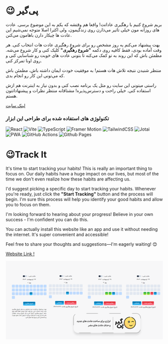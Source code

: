 # 😉 پی‌گیر

بریم شروع کنیم با رهگیری عاداتت! واقعا هم وقتشه که یکم به این موضوع برسی. عادت های روزانه مون خیلی تاثیر می‌ذارن روی زندگیمون، ولی اکثرا اصلا متوجه نمی‌شیم این عادت ها چیکار دارن باهامون می‌کنن.

بهت پیشنهاد می‌کنم یه روز مشخص رو برای شروع رهگیری عادت هات انتخاب کنی. هر وقت آماده بودی، فقط کافیه روی دکمه
**"شروع رهگیری"**
  کلیک کنی و کار شروع می‌شه. مطمئن باش که این روند به تو کمک می‌کنه تا بتونی عادت های خوبت رو شناسایی کنی و روی اونا تمرکز کنی.

منتظر شنیدن نتیجه تلاش هات هستم! به موفقیت خودت ایمان داشته باش، مطمئن باش که می‌تونی این کار رو انجام بدی.

راستی میتونی این سایت رو مثل یک برنامه نصب کنی و بدون نیاز به اینترنت هم ازش استفاده کنی. خیلی راحت و دسترس‌پذیره!
مشتاقانه منتظر نظرات و پیشنهاداتتون هستم.

[لینک سایت](https://myadegari.github.io/habit-tracker/)

### تکنولوژی های استفاده شده برای طراحی این ابزار

![React](https://img.shields.io/badge/React-20232A?style=for-the-badge&logo=react&logoColor=61DAFB)
![Vite](https://img.shields.io/badge/vite-%23646CFF.svg?style=for-the-badge&logo=vite&logoColor=white)
![TypeScript](https://img.shields.io/badge/TypeScript-007ACC?style=for-the-badge&logo=typescript&logoColor=white)
![Framer Motion](https://img.shields.io/badge/Framer%20Motion-fm?style=for-the-badge&color=%23eeccaa)
![TailwindCSS](https://img.shields.io/badge/tailwindcss-%2338B2AC.svg?style=for-the-badge&logo=tailwind-css&logoColor=white)
![Jotai](https://img.shields.io/badge/%F0%9F%91%BB%20JOTAI-black?style=for-the-badge)
![PWA](https://img.shields.io/badge/PWA-pwa?style=for-the-badge&logo=pwa)
![GitHub Actions](https://img.shields.io/badge/github%20actions-%232671E5.svg?style=for-the-badge&logo=githubactions&logoColor=white)
![Github Pages](https://img.shields.io/badge/github%20pages-121013?style=for-the-badge&logo=github&logoColor=white)

# 😉Track It
It's time to start tracking your habits! This is really an important thing to focus on. Our daily habits have a huge impact on our lives, but most of the time we don't even realize how these habits are affecting us.

I'd suggest picking a specific day to start tracking your habits. Whenever you're ready, just click the 
**"Start Tracking"**
 button and the process will begin. I'm sure this process will help you identify your good habits and allow you to focus on them.

I'm looking forward to hearing about your progress! Believe in your own success - I'm confident you can do this.

You can actually install this website like an app and use it without needing the internet. It's super convenient and accessible!

Feel free to share your thoughts and suggestions—I'm eagerly waiting! 😊

[Website Link !](https://myadegari.github.io/habit-tracker/)

<div>
<img src='./repository.png'>
</div>
